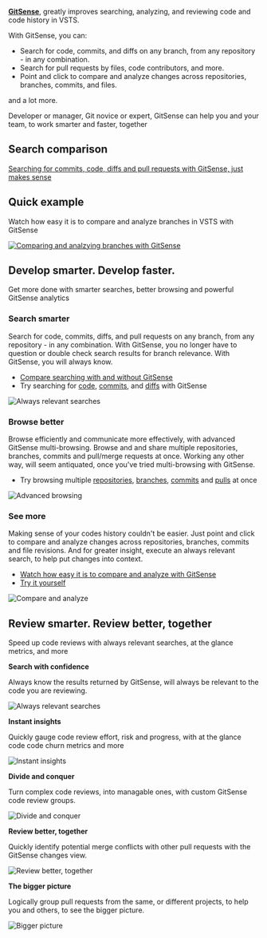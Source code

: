 **[GitSense](https://gitsense.com)**, greatly improves searching, analyzing, and reviewing code and code history in VSTS.

With GitSense, you can:

* Search for code, commits, and diffs on any branch, from any repository - in any combination.
* Search for pull requests by files, code contributors, and more.
* Point and click to compare and analyze changes across repositories, branches, commits, and files.

and a lot more. 

Developer or manager, Git novice or expert, GitSense can help you and your team, to work smarter and faster, together

## Search comparison

[Searching for commits, code, diffs and pull requests with GitSense, just makes sense](https://gitsense.com/index.html#compare-search)


## Quick example

Watch how easy it is to compare and analyze branches in VSTS with GitSense

[![Comparing and analzying branches with GitSense](img/compare-and-analyze-youtube.png)](https://www.youtube.com/watch?v=a4Qu5wbVqfs)

## Develop smarter. Develop faster.

Get more done with smarter searches, better browsing and powerful GitSense analytics

### Search smarter

Search for code, commits, diffs, and pull requests on any branch, from any repository - in any combination.  With GitSense, you no longer have to question or double check search results for branch relevance.  With GitSense, you will always know.

* [Compare searching with and without GitSense](https://gitsense.com/index.html#compare-search)
* Try searching for [code](https://public.gitsense.com/insight/github?r=tensorflow/tensorflow#h%3Dgithub%26b%3Dgithub%3Atensorflow%2Ftensorflow%3Amaster%26q%3DTF_TensorData%5E_%5Ecs%3Atrue%5E_%5Elang%3Acpp%5E_%5Epath%3Atensorflow%2Fc%2F*%26t%3Dcode%26p%3Danalysis), [commits](https://public.gitsense.com/insight/github?r=Microsoft/vscode#b%3Dgithub%3AMicrosoft%2Fvscode%3Amaster%26q%3Dlang%3Ajavascript%5E_%5Elang%3Atypescript%26t%3Dcommits), and [diffs](https://public.gitsense.com/insight/github?r=vuejs/vue#b%3Dgithub%3Avuejs%2Fvue%3Adev%26q%3DgetFirstComponentChild%5E_%5Epath%3Asrc%2F*%26t%3Ddiffs) with GitSense

![Always relevant searches](img/always-relevant-searches-shadow.png)

### Browse better

Browse efficiently and communicate more effectively, with advanced GitSense multi-browsing.  Browse and and share multiple repositories, branches, commits and pull/merge requests at once.  Working any other way, will seem antiquated, once you've tried multi-browsing with GitSense.

* Try browsing multiple [repositories](https://public.gitsense.com/insight/github?r=electron/electron::atom/atom::Microsoft/vscode), [branches](https://public.gitsense.com/insight/gitlab?r=gitlab-org/gitlab-ce::gitlab-org/gitlab-ee#b%3Dgitlab%3Agitlab-org%2Fgitlab-ce%3Amaster%3A%3Agitlab%3Agitlab-org%2Fgitlab-ee%3Amaster%26t%3Dcommits), [commits](https://public.gitsense.com/insight/github?r=rails/rails#b%3Dgithub%3Arails%2Frails%3Amaster%26q%3Dcommit%3A13c5aa818e%5E_%5Ecommit%3A65e08da68f%5E_%5Ecommit%3Aaa0865a8f0%26t%3Dchganalysis%26rg%3Dhistory) and [pulls](https://public.gitsense.com/insight/github?r=angular%2Fangular.js%3A%3Aangular%2Fangular#q%3Dpom%3A20196%5E_%5Epom%3A18879%5E_%5Epom%3A16192%5E_%5Estate%3Amerged%5E_%5Estate%3Aopen%26p%3Dipom) at once

![Advanced browsing](img/advanced-browsing-clipped-shadow.png)

### See more

Making sense of your codes history couldn't be easier.  Just point and click to compare and analyze changes across repositories, branches, commits and file revisions.  And for greater insight, execute an always relevant search, to help put changes into context.

* [Watch how easy it is to compare and analyze with GitSense](https://www.youtube.com/watch?v=a4Qu5wbVqfs)
* [Try it yourself](https://public.gitsense.com/insight/github?r=golang/go#b%3Dgithub%3Agolang%2Fgo%3Amaster%3A%3Agithub%3Agolang%2Fgo%3Arelease-branch.go1.9%3A%3Agithub%3Agolang%2Fgo%3Arelease-branch.go1.8%26t%3Dcommits)

![Compare and analyze](img/compare-and-analyze-shadow.png)

## Review smarter. Review better, together

Speed up code reviews with always relevant searches, at the glance metrics, and more

**Search with confidence**

Always know the results returned by GitSense, will always be relevant to the code you are reviewing.

![Always relevant searches](img/always-relevant-searches-code-review-shadow.png)

**Instant insights**

Quickly gauge code review effort, risk and progress, with at the glance code code churn metrics and more

![Instant insights](img/review-progress-code-review-shadow.png)

**Divide and conquer**

Turn complex code reviews, into managable ones, with custom GitSense code review groups.

![Divide and conquer](img/divide-and-conquer-code-review-shadow.png)

**Review better, together**

Quickly identify potential merge conflicts with other pull requests with the GitSense changes view.

![Review better, together](img/review-better-together-code-review-shadow.png)

**The bigger picture**

Logically group pull requests from the same, or different projects, to help you and others, to see the bigger picture.

![Bigger picture](img/bigger-picture-code-review-shadow.png)

